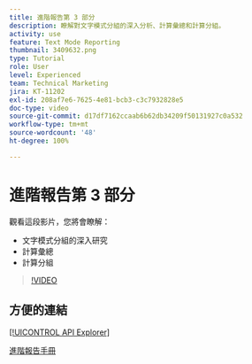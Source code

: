 ```yaml
---
title: 進階報告第 3 部分
description: 瞭解對文字模式分組的深入分析、計算彙總和計算分組。
activity: use
feature: Text Mode Reporting
thumbnail: 3409632.png
type: Tutorial
role: User
level: Experienced
team: Technical Marketing
jira: KT-11202
exl-id: 208af7e6-7625-4e81-bcb3-c3c7932828e5
doc-type: video
source-git-commit: d17df7162ccaab6b62db34209f50131927c0a532
workflow-type: tm+mt
source-wordcount: '48'
ht-degree: 100%

---
```


# 進階報告第 3 部分

觀看這段影片，您將會瞭解：

* 文字模式分組的深入研究
* 計算彙總
* 計算分組

>[!VIDEO](https://video.tv.adobe.com/v/3409635/?quality=12&learn=on&enablevpops)

## 方便的連結

[[!UICONTROL API Explorer]](https://developer.adobe.com/workfront/api-explorer/)

[進階報告手冊](/help/assets/advanced-reporting-manual.pdf)
